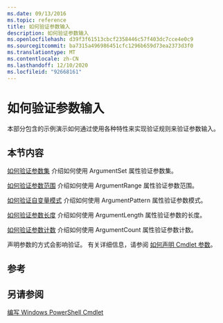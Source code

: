 ```yaml
---
ms.date: 09/13/2016
ms.topic: reference
title: 如何验证参数输入
description: 如何验证参数输入
ms.openlocfilehash: d39f3f61513cbcf2358446c57f403dc7cce4e0c9
ms.sourcegitcommit: ba7315a496986451cfc1296b659d73ea2373d3f0
ms.translationtype: MT
ms.contentlocale: zh-CN
ms.lasthandoff: 12/10/2020
ms.locfileid: "92668161"
---
```

# <a name="how-to-validate-parameter-input"></a>如何验证参数输入

本部分包含的示例演示如何通过使用各种特性来实现验证规则来验证参数输入。

## <a name="in-this-section"></a>本节内容

[如何验证参数集](./how-to-validate-an-argument-set.md) 介绍如何使用 ArgumentSet 属性验证参数集。

[如何验证参数范围](./how-to-validate-an-argument-range.md) 介绍如何使用 ArgumentRange 属性验证参数范围。

[如何验证自变量模式](./how-to-validate-an-argument-pattern.md) 介绍如何使用 ArgumentPattern 属性验证参数模式。

[如何验证参数长度](./how-to-validate-the-argument-length.md) 介绍如何使用 ArgumentLength 属性验证参数的长度。

[如何验证参数计数](./how-to-validate-an-argument-count.md) 介绍如何使用 ArgumentCount 属性验证参数计数。

声明参数的方式会影响验证。 有关详细信息，请参阅 [如何声明 Cmdlet 参数](./how-to-declare-cmdlet-parameters.md)。

## <a name="reference"></a>参考

## <a name="see-also"></a>另请参阅

[编写 Windows PowerShell Cmdlet](./writing-a-windows-powershell-cmdlet.md)
